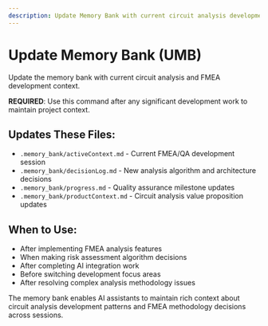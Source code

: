 ```yaml
---
description: Update Memory Bank with current circuit analysis development context
---
```


# Update Memory Bank (UMB)

Update the memory bank with current circuit analysis and FMEA development context.

**REQUIRED**: Use this command after any significant development work to maintain project context.

## Updates These Files:
- `.memory_bank/activeContext.md` - Current FMEA/QA development session
- `.memory_bank/decisionLog.md` - New analysis algorithm and architecture decisions
- `.memory_bank/progress.md` - Quality assurance milestone updates
- `.memory_bank/productContext.md` - Circuit analysis value proposition updates

## When to Use:
- After implementing FMEA analysis features
- When making risk assessment algorithm decisions
- After completing AI integration work
- Before switching development focus areas
- After resolving complex analysis methodology issues

The memory bank enables AI assistants to maintain rich context about circuit analysis development patterns and FMEA methodology decisions across sessions.
